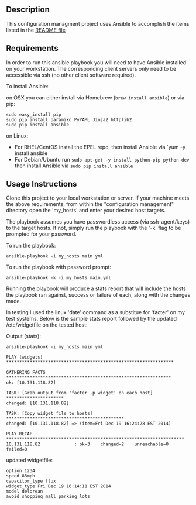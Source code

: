## Description

This configuration managment project uses Ansible to accomplish the items listed in the [README file](README.md)

## Requirements
In order to run this ansible playbook you will need to have Ansible installed on your workstation. The corresponding client servers only need to be accessible via ssh (no other client software required).

To install Ansible:

on OSX you can either install via Homebrew (`brew install ansible`) or via pip:
```
sudo easy_install pip
sudo pip install paramiko PyYAML Jinja2 httplib2
sudo pip install ansible
```

on Linux:
 * For RHEL/CentOS install the EPEL repo, then install Ansible via `yum -y install ansible
 * For Debian/Ubuntu run `sudo apt-get -y install python-pip python-dev` then install Ansible via `sudo pip install ansible`

 ## Usage Instructions
 Clone this project to your local workstation or server. If your machine meets the above requirements, from within the "configuration management" directory open the 'my_hosts' and enter your desired host targets.

 The playbook assumes you have passwordless access (via ssh-agent/keys) to the target hosts. If not, simply run the playbook with the '-k' flag to be prompted for your password.

 To run the playbook:
 ```
ansible-playbook -i my_hosts main.yml
 ```

 To run the playbook with password prompt:
 ```
ansible-playbook -k -i my_hosts main.yml
 ```

 Running the playbook will produce a stats report that will include the hosts the playbook ran against, success or failure of each, along with the changes made.

 In testing I used the linux 'date' command as a substitue for 'facter' on my test systems. Below is the sample stats report followed by the updated /etc/widgetfile on the tested host:

Output (stats):
 ```
ansible-playbook -i my_hosts main.yml 

PLAY [widgets] **************************************************************** 

GATHERING FACTS *************************************************************** 
ok: [10.131.118.82]

TASK: [Grab output from 'facter -p widget' on each host] ********************** 
changed: [10.131.118.82]

TASK: [Copy widget file to hosts] ********************************************* 
changed: [10.131.118.82] => (item=Fri Dec 19 16:24:28 EST 2014)

PLAY RECAP ******************************************************************** 
10.131.118.82             : ok=3    changed=2    unreachable=0    failed=0    
```

updated widgetfile:
```
option 1234
speed 88mph
capacitor_type flux
widget_type Fri Dec 19 16:14:11 EST 2014
model delorean
avoid shopping_mall_parking_lots
```